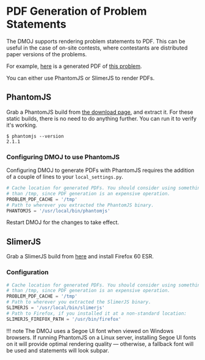 # PDF Generation of Problem Statements
The DMOJ supports rendering problem statements to PDF. This can be useful in the case of on-site contests, where contestants
are distributed paper versions of the problems.

For example, [here](https://dmoj.ca/problem/ioi14p1/pdf) is a generated PDF of [this problem](https://dmoj.ca/problem/ioi14p1).

You can either use PhantomJS or SlimerJS to render PDFs.

## PhantomJS

Grab a PhantomJS build from [the download page](http://phantomjs.org/download.html), and extract it. For these static
builds, there is no need to do anything further. You can run it to verify it's working.

```
$ phantomjs --version
2.1.1
```

### Configuring DMOJ to use PhantomJS
Configuring DMOJ to generate PDFs with PhantomJS requires the addition of a couple of lines to your `local_settings.py`.

```py
# Cache location for generated PDFs. You should consider using something more persistant
# than /tmp, since PDF generation is an expensive operation.
PROBLEM_PDF_CACHE = '/tmp'
# Path to wherever you extracted the PhantomJS binary.
PHANTOMJS = '/usr/local/bin/phantomjs'
```

Restart DMOJ for the changes to take effect.

## SlimerJS

Grab a SlimerJS build from [here](https://github.com/DMOJ/site/files/2613909/slimerjs-1.0.0-firefox60.zip) and install Firefox 60 ESR.

### Configuration

```py
# Cache location for generated PDFs. You should consider using something more persistant
# than /tmp, since PDF generation is an expensive operation.
PROBLEM_PDF_CACHE = '/tmp'
# Path to wherever you extracted the SlimerJS binary.
SLIMERJS = '/usr/local/bin/slimerjs'
# Path to Firefox, if you installed it at a non-standard location:
SLIMERJS_FIREFOX_PATH = '/usr/bin/firefox'
```

!!! note
    The DMOJ uses a Segoe UI font when viewed on Windows browsers. If running PhantomJS on a Linux server, installing
    Segoe UI fonts on it will provide optimal rendering quality &mdash; otherwise, a fallback font will be used and
    statements will look subpar.
